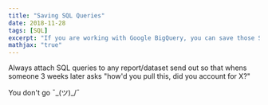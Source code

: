 ```yaml
---
title: "Saving SQL Queries"
date: 2018-11-28
tags: [SQL]
excerpt: "If you are working with Google BigQuery, you can save those SQL queries."
mathjax: "true"
---
```

Always attach SQL queries to any report/dataset send out so that whens
someone 3 weeks later asks "how'd you pull this, did you account for X?" 

You don't go ¯\_(ツ)_/¯
